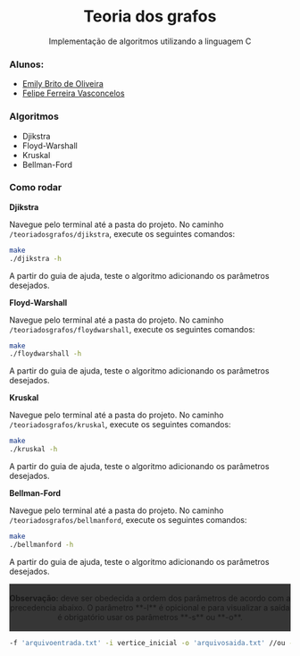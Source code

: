 <h1 align="center"> Teoria dos grafos</h1>
<p align="center">Implementação de algoritmos utilizando a linguagem C</p>

### **Alunos:** 

- [Emily Brito de Oliveira](github.com/Emilybtoliveira) 
- [Felipe Ferreira Vasconcelos](github.com/felipeVsc)

### Algoritmos

- Djikstra
- Floyd-Warshall
- Kruskal
- Bellman-Ford

### Como rodar
**Djikstra**

Navegue pelo terminal até a pasta do projeto. No caminho `/teoriadosgrafos/djikstra`, execute os seguintes comandos:

```bash
make
./djikstra -h
```

A partir do guia de ajuda, teste o algoritmo adicionando os parâmetros desejados.

**Floyd-Warshall**

Navegue pelo terminal até a pasta do projeto. No caminho `/teoriadosgrafos/floydwarshall`, execute os seguintes comandos:

```bash
make
./floydwarshall -h
```

A partir do guia de ajuda, teste o algoritmo adicionando os parâmetros desejados.

**Kruskal**

Navegue pelo terminal até a pasta do projeto. No caminho `/teoriadosgrafos/kruskal`, execute os seguintes comandos:

```bash
make
./kruskal -h
```

A partir do guia de ajuda, teste o algoritmo adicionando os parâmetros desejados.

**Bellman-Ford**

Navegue pelo terminal até a pasta do projeto. No caminho `/teoriadosgrafos/bellmanford`, execute os seguintes comandos:

```bash
make
./bellmanford -h
```

A partir do guia de ajuda, teste o algoritmo adicionando os parâmetros desejados.

<p align="center" style="background: #363636"></br><b>Observação:</b> deve ser obedecida a ordem dos parâmetros de acordo com a precedencia abaixo. O parâmetro **-l** é opicional e para visualizar a saída é obrigatório usar os parâmetros **-s** ou **-o**.<br></br> </p>

```bash
-f 'arquivoentrada.txt' -i vertice_inicial -o 'arquivosaida.txt' //ou -s
```


